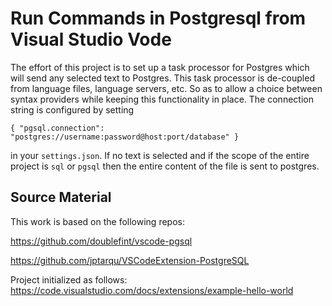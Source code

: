 # Run Commands in Postgresql from Visual Studio Vode

The effort of this project is to set up a task processor for Postgres which will send any selected text to Postgres. This task processor is de-coupled from language files, language servers, etc. So as to allow a choice between syntax providers while keeping this functionality in place. The connection string is configured by setting

`{ "pgsql.connection": "postgres://username:password@host:port/database" } `

in your `settings.json`. If no text is selected and if the scope of the entire project is `sql` or `pgsql` then the entire content of the file is sent to postgres.

## Source Material

This work is based on the following repos:

https://github.com/doublefint/vscode-pgsql

https://github.com/jptarqu/VSCodeExtension-PostgreSQL

Project initialized as follows:
https://code.visualstudio.com/docs/extensions/example-hello-world
